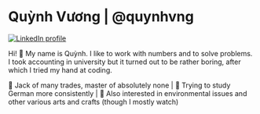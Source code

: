 # Quỳnh Vương | @quynhvng

[![LinkedIn profile](https://img.shields.io/badge/-LinkedIn-0077B5?style=flat&logo=linkedin)](https://www.linkedin.com/in/quynhvng/)

Hi! 👋 My name is Quỳnh. I like to work with numbers and to solve problems.
I took accounting in university but it turned out to be rather boring, after which I tried my hand at coding.

👐 Jack of many trades, master of absolutely none | 📖 Trying to study German more consistently | 
🌱 Also interested in environmental issues and other various arts and crafts (though I mostly watch)
